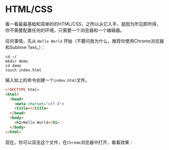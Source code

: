 # HTML/CSS

看一看最最基础和简单的的HTML/CSS，之所以从它入手，是因为所见即所得，你不需要配置任何的环境，只需要一个浏览器和一个编辑器。

任何事情，先从 `Hello World` 开始（不要问我为什么，推荐你使用Chrome浏览器和Sublime Text。）：

```Shell
cd ~/
mkdir demo
cd demo
touch index.html
```

输入如上的命令创建一个`index.html`文件。

```HTML
<!DOCTYPE html>
<html>
  <head>
    <meta charset="utf-8">
    <title></title>
  </head>
  <body>
    <h1>Hello World</h1>
  </body>
</html>
```

现在，你可以双击这个文件，在`Chrome`浏览器中打开，看看效果：

